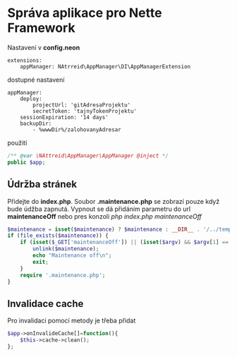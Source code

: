 # Správa aplikace pro Nette Framework

Nastavení v **config.neon**
```neon
extensions:
    appManager: NAtrreid\AppManager\DI\AppManagerExtension
```

dostupné nastavení
```neon
appManager:
    deploy:
        projectUrl: 'gitAdresaProjektu'
        secretToken: 'tajnyTokenProjektu'
    sessionExpiration: '14 days'
    backupDir:
        - %wwwDir%/zalohovanyAdresar
```

použití
```php
/** @var \NAttreid\AppManager\AppManager @inject */
public $app;
```

## Údržba stránek
Přidejte do **index.php**. Soubor **.maintenance.php** se zobrazí pouze když bude údžba zapnutá. Vypnout se dá přidáním parametru do url **maintenanceOff** nebo pres konzoli *php index.php maintenanceOff*
```php
$maintenance = isset($maintenance) ? $maintenance : __DIR__ . '/../temp/maintenance';
if (file_exists($maintenance)) {
    if (isset($_GET['maintenanceOff']) || (isset($argv) && $argv[1] == 'maintenanceOff')) {
        unlink($maintenance);
        echo "Maintenance off\n";
        exit;
    }
    require '.maintenance.php';
}
```

## Invalidace cache
Pro invalidaci pomocí metody je třeba přidat
```php
$app->onInvalideCache[]=function(){
    $this->cache->clean();
};
```